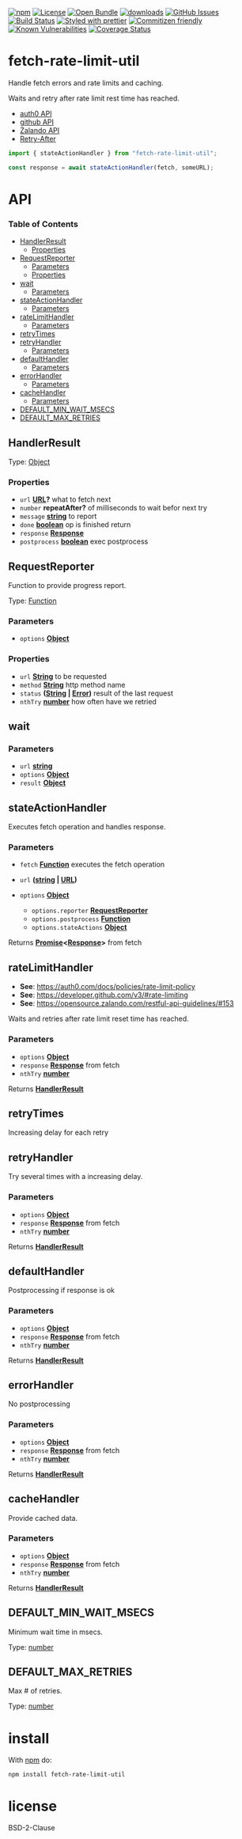 [![npm](https://img.shields.io/npm/v/fetch-rate-limit-util.svg)](https://www.npmjs.com/package/fetch-rate-limit-util)
[![License](https://img.shields.io/badge/License-BSD%203--Clause-blue.svg)](https://opensource.org/licenses/BSD-3-Clause)
[![Open Bundle](https://bundlejs.com/badge-light.svg)](https://bundlejs.com/?q=fetch-rate-limit-util)
[![downloads](http://img.shields.io/npm/dm/fetch-rate-limit-util.svg?style=flat-square)](https://npmjs.org/package/fetch-rate-limit-util)
[![GitHub Issues](https://img.shields.io/github/issues/arlac77/fetch-rate-limit-util.svg?style=flat-square)](https://github.com/arlac77/fetch-rate-limit-util/issues)
[![Build Status](https://img.shields.io/endpoint.svg?url=https%3A%2F%2Factions-badge.atrox.dev%2Farlac77%2Ffetch-rate-limit-util%2Fbadge\&style=flat)](https://actions-badge.atrox.dev/arlac77/fetch-rate-limit-util/goto)
[![Styled with prettier](https://img.shields.io/badge/styled_with-prettier-ff69b4.svg)](https://github.com/prettier/prettier)
[![Commitizen friendly](https://img.shields.io/badge/commitizen-friendly-brightgreen.svg)](http://commitizen.github.io/cz-cli/)
[![Known Vulnerabilities](https://snyk.io/test/github/arlac77/fetch-rate-limit-util/badge.svg)](https://snyk.io/test/github/arlac77/fetch-rate-limit-util)
[![Coverage Status](https://coveralls.io/repos/arlac77/fetch-rate-limit-util/badge.svg)](https://coveralls.io/github/arlac77/fetch-rate-limit-util)

# fetch-rate-limit-util

Handle fetch errors and rate limits and caching.

Waits and retry after rate limit rest time has reached.

*   [auth0 API](https://auth0.com/docs/policies/rate-limit-policy)
*   [github API](https://developer.github.com/v3/#rate-limiting)
*   [Zalando API](https://opensource.zalando.com/restful-api-guidelines/#153)
*   [Retry-After](https://developer.mozilla.org/en-US/docs/Web/HTTP/Headers/Retry-After)

```js
import { stateActionHandler } from "fetch-rate-limit-util";

const response = await stateActionHandler(fetch, someURL);
```

# API

<!-- Generated by documentation.js. Update this documentation by updating the source code. -->

### Table of Contents

*   [HandlerResult](#handlerresult)
    *   [Properties](#properties)
*   [RequestReporter](#requestreporter)
    *   [Parameters](#parameters)
    *   [Properties](#properties-1)
*   [wait](#wait)
    *   [Parameters](#parameters-1)
*   [stateActionHandler](#stateactionhandler)
    *   [Parameters](#parameters-2)
*   [rateLimitHandler](#ratelimithandler)
    *   [Parameters](#parameters-3)
*   [retryTimes](#retrytimes)
*   [retryHandler](#retryhandler)
    *   [Parameters](#parameters-4)
*   [defaultHandler](#defaulthandler)
    *   [Parameters](#parameters-5)
*   [errorHandler](#errorhandler)
    *   [Parameters](#parameters-6)
*   [cacheHandler](#cachehandler)
    *   [Parameters](#parameters-7)
*   [DEFAULT\_MIN\_WAIT\_MSECS](#default_min_wait_msecs)
*   [DEFAULT\_MAX\_RETRIES](#default_max_retries)

## HandlerResult

Type: [Object](https://developer.mozilla.org/docs/Web/JavaScript/Reference/Global_Objects/Object)

### Properties

*   `url` **[URL](https://developer.mozilla.org/docs/Web/API/URL/URL)?** what to fetch next
*   `number` **repeatAfter?** of milliseconds to wait befor next try
*   `message` **[string](https://developer.mozilla.org/docs/Web/JavaScript/Reference/Global_Objects/String)** to report
*   `done` **[boolean](https://developer.mozilla.org/docs/Web/JavaScript/Reference/Global_Objects/Boolean)** op is finished return
*   `response` **[Response](https://developer.mozilla.org/docs/Web/Guide/HTML/HTML5)**&#x20;
*   `postprocess` **[boolean](https://developer.mozilla.org/docs/Web/JavaScript/Reference/Global_Objects/Boolean)** exec postprocess

## RequestReporter

Function to provide progress report.

Type: [Function](https://developer.mozilla.org/docs/Web/JavaScript/Reference/Statements/function)

### Parameters

*   `options` **[Object](https://developer.mozilla.org/docs/Web/JavaScript/Reference/Global_Objects/Object)**&#x20;

### Properties

*   `url` **[String](https://developer.mozilla.org/docs/Web/JavaScript/Reference/Global_Objects/String)** to be requested
*   `method` **[String](https://developer.mozilla.org/docs/Web/JavaScript/Reference/Global_Objects/String)** http method name
*   `status` **([String](https://developer.mozilla.org/docs/Web/JavaScript/Reference/Global_Objects/String) | [Error](https://developer.mozilla.org/docs/Web/JavaScript/Reference/Global_Objects/Error))** result of the last request
*   `nthTry` **[number](https://developer.mozilla.org/docs/Web/JavaScript/Reference/Global_Objects/Number)** how often have we retried

## wait

### Parameters

*   `url` **[string](https://developer.mozilla.org/docs/Web/JavaScript/Reference/Global_Objects/String)**&#x20;
*   `options` **[Object](https://developer.mozilla.org/docs/Web/JavaScript/Reference/Global_Objects/Object)**&#x20;
*   `result` **[Object](https://developer.mozilla.org/docs/Web/JavaScript/Reference/Global_Objects/Object)**&#x20;

## stateActionHandler

Executes fetch operation and handles response.

### Parameters

*   `fetch` **[Function](https://developer.mozilla.org/docs/Web/JavaScript/Reference/Statements/function)** executes the fetch operation
*   `url` **([string](https://developer.mozilla.org/docs/Web/JavaScript/Reference/Global_Objects/String) | [URL](https://developer.mozilla.org/docs/Web/API/URL/URL))**&#x20;
*   `options` **[Object](https://developer.mozilla.org/docs/Web/JavaScript/Reference/Global_Objects/Object)**&#x20;

    *   `options.reporter` **[RequestReporter](#requestreporter)**&#x20;
    *   `options.postprocess` **[Function](https://developer.mozilla.org/docs/Web/JavaScript/Reference/Statements/function)**&#x20;
    *   `options.stateActions` **[Object](https://developer.mozilla.org/docs/Web/JavaScript/Reference/Global_Objects/Object)**&#x20;

Returns **[Promise](https://developer.mozilla.org/docs/Web/JavaScript/Reference/Global_Objects/Promise)<[Response](https://developer.mozilla.org/docs/Web/Guide/HTML/HTML5)>** from fetch

## rateLimitHandler

*   **See**: <https://auth0.com/docs/policies/rate-limit-policy>
*   **See**: <https://developer.github.com/v3/#rate-limiting>
*   **See**: <https://opensource.zalando.com/restful-api-guidelines/#153>

Waits and retries after rate limit reset time has reached.

### Parameters

*   `options` **[Object](https://developer.mozilla.org/docs/Web/JavaScript/Reference/Global_Objects/Object)**&#x20;
*   `response` **[Response](https://developer.mozilla.org/docs/Web/Guide/HTML/HTML5)** from fetch
*   `nthTry` **[number](https://developer.mozilla.org/docs/Web/JavaScript/Reference/Global_Objects/Number)**&#x20;

Returns **[HandlerResult](#handlerresult)**&#x20;

## retryTimes

Increasing delay for each retry

## retryHandler

Try several times with a increasing delay.

### Parameters

*   `options` **[Object](https://developer.mozilla.org/docs/Web/JavaScript/Reference/Global_Objects/Object)**&#x20;
*   `response` **[Response](https://developer.mozilla.org/docs/Web/Guide/HTML/HTML5)** from fetch
*   `nthTry` **[number](https://developer.mozilla.org/docs/Web/JavaScript/Reference/Global_Objects/Number)**&#x20;

Returns **[HandlerResult](#handlerresult)**&#x20;

## defaultHandler

Postprocessing if response is ok

### Parameters

*   `options` **[Object](https://developer.mozilla.org/docs/Web/JavaScript/Reference/Global_Objects/Object)**&#x20;
*   `response` **[Response](https://developer.mozilla.org/docs/Web/Guide/HTML/HTML5)** from fetch
*   `nthTry` **[number](https://developer.mozilla.org/docs/Web/JavaScript/Reference/Global_Objects/Number)**&#x20;

Returns **[HandlerResult](#handlerresult)**&#x20;

## errorHandler

No postprocessing

### Parameters

*   `options` **[Object](https://developer.mozilla.org/docs/Web/JavaScript/Reference/Global_Objects/Object)**&#x20;
*   `response` **[Response](https://developer.mozilla.org/docs/Web/Guide/HTML/HTML5)** from fetch
*   `nthTry` **[number](https://developer.mozilla.org/docs/Web/JavaScript/Reference/Global_Objects/Number)**&#x20;

Returns **[HandlerResult](#handlerresult)**&#x20;

## cacheHandler

Provide cached data.

### Parameters

*   `options` **[Object](https://developer.mozilla.org/docs/Web/JavaScript/Reference/Global_Objects/Object)**&#x20;
*   `response` **[Response](https://developer.mozilla.org/docs/Web/Guide/HTML/HTML5)** from fetch
*   `nthTry` **[number](https://developer.mozilla.org/docs/Web/JavaScript/Reference/Global_Objects/Number)**&#x20;

Returns **[HandlerResult](#handlerresult)**&#x20;

## DEFAULT\_MIN\_WAIT\_MSECS

Minimum wait time in msecs.

Type: [number](https://developer.mozilla.org/docs/Web/JavaScript/Reference/Global_Objects/Number)

## DEFAULT\_MAX\_RETRIES

Max # of retries.

Type: [number](https://developer.mozilla.org/docs/Web/JavaScript/Reference/Global_Objects/Number)

# install

With [npm](http://npmjs.org) do:

```shell
npm install fetch-rate-limit-util
```

# license

BSD-2-Clause

